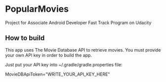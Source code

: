 # PopularMovies
Project for Associate Android Developer Fast Track Program on Udacity

## How to build

This app uses The Movie Database API to retrieve movies. You must provide your own API key in order to build the app.

Just put your API key into ~/.gradle/gradle.properties file:

MovieDBApiToken="WRITE_YOUR_API_KEY_HERE"
